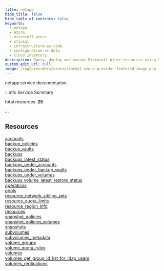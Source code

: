```yaml
---
title: netapp
hide_title: false
hide_table_of_contents: false
keywords:
  - netapp
  - azure
  - microsoft azure
  - stackql
  - infrastructure-as-code
  - configuration-as-data
  - cloud inventory
description: Query, deploy and manage Microsoft Azure resources using SQL
custom_edit_url: null
image: /img/providers/azure/stackql-azure-provider-featured-image.png
---
```


netapp service documentation.

:::info Service Summary

<div class="row">
<div class="providerDocColumn">
<span>total resources:&nbsp;<b>25</b></span><br />
</div>
</div>

:::

## Resources
<div class="row">
<div class="providerDocColumn">
<a href="/providers/azure_isv/netapp/accounts/">accounts</a><br />
<a href="/providers/azure_isv/netapp/backup_policies/">backup_policies</a><br />
<a href="/providers/azure_isv/netapp/backup_vaults/">backup_vaults</a><br />
<a href="/providers/azure_isv/netapp/backups/">backups</a><br />
<a href="/providers/azure_isv/netapp/backups_latest_status/">backups_latest_status</a><br />
<a href="/providers/azure_isv/netapp/backups_under_accounts/">backups_under_accounts</a><br />
<a href="/providers/azure_isv/netapp/backups_under_backup_vaults/">backups_under_backup_vaults</a><br />
<a href="/providers/azure_isv/netapp/backups_under_volumes/">backups_under_volumes</a><br />
<a href="/providers/azure_isv/netapp/backups_volume_latest_restore_status/">backups_volume_latest_restore_status</a><br />
<a href="/providers/azure_isv/netapp/operations/">operations</a><br />
<a href="/providers/azure_isv/netapp/pools/">pools</a><br />
<a href="/providers/azure_isv/netapp/resource_network_sibling_sets/">resource_network_sibling_sets</a><br />
<a href="/providers/azure_isv/netapp/resource_quota_limits/">resource_quota_limits</a>
</div>
<div class="providerDocColumn">
<a href="/providers/azure_isv/netapp/resource_region_info/">resource_region_info</a><br />
<a href="/providers/azure_isv/netapp/resources/">resources</a><br />
<a href="/providers/azure_isv/netapp/snapshot_policies/">snapshot_policies</a><br />
<a href="/providers/azure_isv/netapp/snapshot_policies_volumes/">snapshot_policies_volumes</a><br />
<a href="/providers/azure_isv/netapp/snapshots/">snapshots</a><br />
<a href="/providers/azure_isv/netapp/subvolumes/">subvolumes</a><br />
<a href="/providers/azure_isv/netapp/subvolumes_metadata/">subvolumes_metadata</a><br />
<a href="/providers/azure_isv/netapp/volume_groups/">volume_groups</a><br />
<a href="/providers/azure_isv/netapp/volume_quota_rules/">volume_quota_rules</a><br />
<a href="/providers/azure_isv/netapp/volumes/">volumes</a><br />
<a href="/providers/azure_isv/netapp/volumes_get_group_id_list_for_ldap_users/">volumes_get_group_id_list_for_ldap_users</a><br />
<a href="/providers/azure_isv/netapp/volumes_replications/">volumes_replications</a>
</div>
</div>